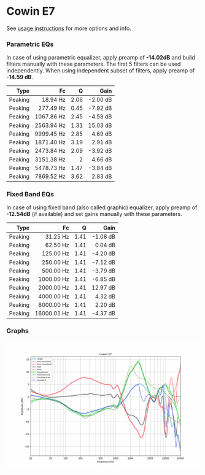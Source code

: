 # Cowin E7
See [usage instructions](https://github.com/jaakkopasanen/AutoEq#usage) for more options and info.

### Parametric EQs
In case of using parametric equalizer, apply preamp of **-14.02dB** and build filters manually
with these parameters. The first 5 filters can be used independently.
When using independent subset of filters, apply preamp of **-14.59 dB**.

| Type    | Fc         |    Q | Gain     |
|--------:|-----------:|-----:|---------:|
| Peaking | 18.94 Hz   | 2.06 | -2.00 dB |
| Peaking | 277.49 Hz  | 0.45 | -7.92 dB |
| Peaking | 1067.86 Hz | 2.45 | -4.58 dB |
| Peaking | 2563.94 Hz | 1.31 | 15.03 dB |
| Peaking | 9999.45 Hz | 2.85 | 4.69 dB  |
| Peaking | 1871.40 Hz | 3.19 | 2.91 dB  |
| Peaking | 2473.84 Hz | 2.09 | -3.92 dB |
| Peaking | 3151.38 Hz | 2    | 4.66 dB  |
| Peaking | 5478.73 Hz | 1.47 | -3.84 dB |
| Peaking | 7869.52 Hz | 3.62 | 2.83 dB  |

### Fixed Band EQs
In case of using fixed band (also called graphic) equalizer, apply preamp of **-12.54dB**
(if available) and set gains manually with these parameters.

| Type    | Fc          |    Q | Gain     |
|--------:|------------:|-----:|---------:|
| Peaking | 31.25 Hz    | 1.41 | -1.08 dB |
| Peaking | 62.50 Hz    | 1.41 | 0.04 dB  |
| Peaking | 125.00 Hz   | 1.41 | -4.20 dB |
| Peaking | 250.00 Hz   | 1.41 | -7.12 dB |
| Peaking | 500.00 Hz   | 1.41 | -3.79 dB |
| Peaking | 1000.00 Hz  | 1.41 | -6.85 dB |
| Peaking | 2000.00 Hz  | 1.41 | 12.97 dB |
| Peaking | 4000.00 Hz  | 1.41 | 4.32 dB  |
| Peaking | 8000.00 Hz  | 1.41 | 2.20 dB  |
| Peaking | 16000.01 Hz | 1.41 | -4.37 dB |

### Graphs
![](./Cowin%20E7.png)